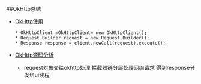 ##OkHttp总结
*   [OkHttp使用](https://maxiaobu1999.github.io/html5/heima/README.html)

        * OkHttpClient mOkHttpClient= new OkHttpClient();
        * Request.Builder request = new Request.Builder();
        * Response response = client.newCall(request).execute();

*   [OkHttp源码分析](https://maxiaobu1999.github.io/html5/heima/README.html)
    * request对象交给okhttp处理 拦截器链分层处理网络请求 
    得到response分发给ui线程
    
    
